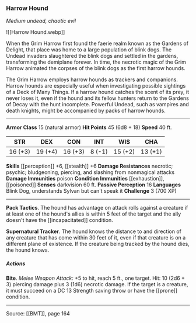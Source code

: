 ### Harrow Hound
_Medium undead, chaotic evil_

![[Harrow Hound.webp]]

When the Grim Harrow first found the faerie realm known as the Gardens of Delight, that place was home to a large population of blink dogs. The Undead invaders slaughtered the blink dogs and settled in the gardens, transforming the demiplane forever. In time, the necrotic magic of the Grim Harrow animated the corpses of the blink dogs as the first harrow hounds.

The Grim Harrow employs harrow hounds as trackers and companions. Harrow hounds are especially useful when investigating possible sightings of a Deck of Many Things. If a harrow hound catches the scent of its prey, it never loses it, even if the hound and its fellow hunters return to the Gardens of Decay with the hunt incomplete. Powerful Undead, such as vampires and death knights, might be accompanied by packs of harrow hounds.




---

**Armor Class** 15 (natural armor)
**Hit Points** 45 (6d8 + 18)
**Speed** 40 ft.

| STR     | DEX     | CON     | INT     | WIS     | CHA     |
|---------|---------|---------|---------|---------|---------|
| 16 (+3) | 19 (+4) | 16 (+3) | 8 (-1) | 15 (+2) | 13 (+1) |

**Skills** [[perception]] +6, [[stealth]] +6
**Damage Resistances** necrotic; psychic; bludgeoning, piercing, and slashing from nonmagical attacks
**Damage Immunities** poison
**Condition Immunities** [[exhaustion]], [[poisoned]]
**Senses** darkvision 60 ft.
**Passive Perception** 16
**Languages** Blink Dog, understands Sylvan but can't speak it
**Challenge** 3 (700 XP)

---

**Pack Tactics**. The hound has advantage on attack rolls against a creature if at least one of the hound's allies is within 5 feet of the target and the ally doesn't have the [[incapacitated]] condition.

**Supernatural Tracker**. The hound knows the distance to and direction of any creature that has come within 30 feet of it, even if that creature is on a different plane of existence. If the creature being tracked by the hound dies, the hound knows.

##### Actions
**Bite**. _Melee Weapon Attack:_ +5 to hit, reach 5 ft., one target. Hit: 10 (2d6 + 3) piercing damage plus 3 (1d6) necrotic damage. If the target is a creature, it must succeed on a DC 13 Strength saving throw or have the [[prone]] condition.


---

Source: [[BMT]], page 164